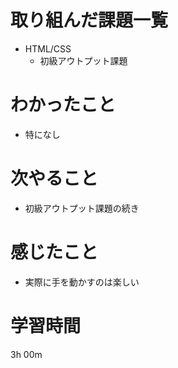 # 取り組んだ課題一覧
- HTML/CSS
  - 初級アウトプット課題  

# わかったこと
- 特になし

# 次やること
- 初級アウトプット課題の続き

# 感じたこと
- 実際に手を動かすのは楽しい

# 学習時間
3h 00m
